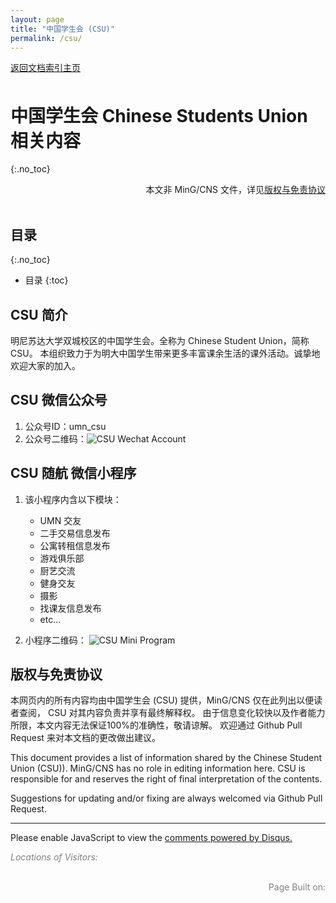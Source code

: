 ```yaml
---
layout: page
title: "中国学生会 (CSU)"
permalink: /csu/
---
```


<!-- Global site tag (gtag.js) - Google Analytics -->
<script async src="https://www.googletagmanager.com/gtag/js?id=G-4DT3EE5Z3Q"></script>
<script>
  window.dataLayer = window.dataLayer || [];
  function gtag(){dataLayer.push(arguments);}
  gtag('js', new Date());

  gtag('config', 'G-4DT3EE5Z3Q');
</script>
<script data-ad-client="ca-pub-3457849876540251" async src="https://pagead2.googlesyndication.com/pagead/js/adsbygoogle.js"></script>

<div id="google_translate_element" style="float:right"></div>
<script>
function googleTranslateElementInit() {
  new google.translate.TranslateElement({pageLanguage: 'zh'}, 'google_translate_element');
}
</script>
<script async src="//translate.google.cn/translate_a/element.js?cb=googleTranslateElementInit"></script>

<div style="padding-bottom: 6px">
<a href="http://www.mingcns.org">返回文档索引主页</a>
</div>

# 中国学生会 Chinese Students Union 相关内容
{:.no_toc}

<div align="right">
本文非 MinG/CNS 文件，详见<a href="#版权与免责协议">版权与免责协议</a><br>
</div><br>

## 目录
{:.no_toc}

* 目录
{:toc}


## CSU 简介
明尼苏达大学双城校区的中国学生会。全称为 Chinese Student Union，简称CSU。
本组织致力于为明大中国学生带来更多丰富课余生活的课外活动。诚挚地欢迎大家的加入。

## CSU 微信公众号
1. 公众号ID：umn_csu
1. 公众号二维码：![CSU Wechat Account](https://www.mingcns.org/images/csu/CSU_WeChat_QRcode.jpg)

## CSU 随航 微信小程序
1.  该小程序内含以下模块：
    * UMN 交友
    * 二手交易信息发布
    * 公寓转租信息发布
    * 游戏俱乐部
    * 厨艺交流
    * 健身交友
    * 摄影
    * 找课友信息发布
    * etc...

1. 小程序二维码： ![CSU Mini Program](https://www.mingcns.org/images/csu/CSU_MiniProgram.jpg)




## 版权与免责协议
本网页内的所有内容均由中国学生会 (CSU) 提供，MinG/CNS 仅在此列出以便读者查阅，
CSU 对其内容负责并享有最终解释权。
由于信息变化较快以及作者能力所限，本文内容无法保证100%的准确性，敬请谅解。
欢迎通过 Github Pull Request 来对本文档的更改做出建议。

This document provides a list of information shared by the Chinese Student Union (CSU)).
MinG/CNS has no role in editing information here. CSU is responsible
for and reserves the right of final interpretation of the contents.

Suggestions for updating and/or fixing are always welcomed via Github Pull Request.


---

<div id="disqus_thread"></div>
<script async>
    /**
    *  RECOMMENDED CONFIGURATION VARIABLES: EDIT AND UNCOMMENT THE SECTION BELOW TO INSERT DYNAMIC VALUES FROM YOUR PLATFORM OR CMS.
    *  LEARN WHY DEFINING THESE VARIABLES IS IMPORTANT: https://disqus.com/admin/universalcode/#configuration-variables    */
    /*
    var disqus_config = function () {
    this.page.url = PAGE_URL;  // Replace PAGE_URL with your page's canonical URL variable
    this.page.identifier = PAGE_IDENTIFIER; // Replace PAGE_IDENTIFIER with your page's unique identifier variable
    };
    */

    (function() { // DON'T EDIT BELOW THIS LINE
    var d = document, s = d.createElement('script');
    s.src = 'https://mingcns.disqus.com/embed.js';
    s.setAttribute('data-timestamp', +new Date());
    (d.head || d.body).appendChild(s);
    })();
</script>
<noscript>Please enable JavaScript to view the <a href="https://disqus.com/?ref_noscript">comments powered by Disqus.</a></noscript>

_<font color="grey">Locations of Visitors: </font>_
<div style="width: 50%; ">
<script type='text/javascript' id='clustrmaps' src='//cdn.clustrmaps.com/map_v2.js?cl=ffffff&w=a&t=tt&d=6dgA5xsRget7ciqINHnS-LTZ2Bt67OdMGfiecR3Qa-8&cmo=ff7a00&cmn=ff0000&ct=ffffff&co=2d78ad'></script>
</div><br>

<div align="right" style="color: grey">
Page Built on:
<i><script type="text/javascript"> document.write(document.lastModified); </script></i>
</div>
